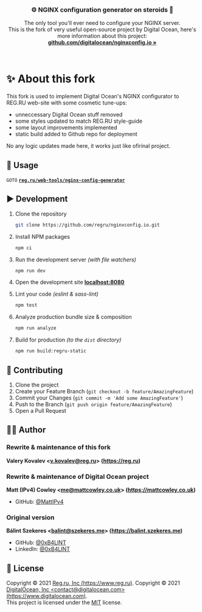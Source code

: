 <h3 align="center">⚙️ NGINX configuration generator on steroids 💉</h3>
<p align="center">
    The only tool you'll ever need to configure your NGINX server.
    <br />
    This is the fork of very useful open-source project by Digital Ocean, here's more information about this project:
    <br />
    <a href="https://github.com/digitalocean/nginxconfig.io"><strong>github.com/digitalocean/nginxconfig.io »</strong></a>
</p>

<br />

# ✨ About this fork

This fork is used to implement Digital Ocean's NGINX configurator to REG.RU web-site with some cosmetic tune-ups:

* unneccessary Digital Ocean stuff removed
* some styles updated to match REG.RU style-guide
* some layout improvements implemented
* static build added to Github repo for deployment

No any logic updates made here, it works just like ofirinal project.

## 🚀 Usage

`GOTO` **[`reg.ru/web-tools/nginx-config-generator`](https://www.reg.ru/web-tools/nginx-config-generator)**

## ▶️ Development

1. Clone the repository
    ```sh
    git clone https://github.com/regru/nginxconfig.io.git
    ```
 
2. Install NPM packages
    ```sh
    npm ci
    ```

3. Run the development server *(with file watchers)*
    ```sh
    npm run dev
    ```

4. Open the development site **[localhost:8080](http://localhost:8080)**

5. Lint your code *(eslint & sass-lint)*
    ```sh
    npm test
    ```

6. Analyze production bundle size & composition
    ```sh
    npm run analyze
    ```

7. Build for production *(to the `dist` directory)*
    ```sh
    npm run build:regru-static
    ```

## 🤝 Contributing

1. Clone the project
2. Create your Feature Branch (`git checkout -b feature/AmazingFeature`)
3. Commit your Changes (`git commit -m 'Add some AmazingFeature'`)
4. Push to the Branch (`git push origin feature/AmazingFeature`)
5. Open a Pull Request

## 👨‍💻 Author

### Rewrite & maintenance of this fork
**Valery Kovalev &lt;v.kovalev@reg.ru&gt; (https://reg.ru)**

### Rewrite & maintenance of Digital Ocean project

**Matt (IPv4) Cowley &lt;me@mattcowley.co.uk&gt; (https://mattcowley.co.uk)**
* GitHub: [@MattIPv4](https://github.com/MattIPv4)

### Original version

**Bálint Szekeres &lt;balint@szekeres.me&gt; (https://balint.szekeres.me)**
* GitHub: [@0xB4LINT](https://github.com/0xB4LINT)
* LinkedIn: [@0xB4LINT](https://www.linkedin.com/in/0xB4LINT/)

## 📝 License

Copyright © 2021 [Reg.ru, Inc (https://www.reg.ru)](https://www.reg.ru).
Copyright © 2021 [DigitalOcean, Inc &lt;contact@digitalocean.com&gt; (https://www.digitalocean.com)](https://www.digitalocean.com).
<br />
This project is licensed under the [MIT](https://github.com/digitalocean/nginxconfig.io/blob/master/LICENSE) license.
